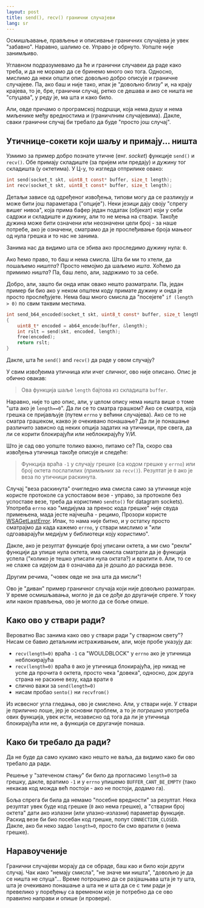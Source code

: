 ```yaml
---
layout: post
title: send(), recv() гранични случајеви
lang: sr
---
```


Осмишљавање, прављење и описивање граничних случајева је увек
"забавно". Наравно, шалимо се. Управо је обрнуто. Уопште није
занимљиво.

Углавном подразумевамо да ће и гранични случавеи да раде како треба,
и да не морамо да се бринемо много око тога. Односно, мислимо да
неки општи опис довољно добро описује и граничне случајеве. Па, ако
баш и није тако, ипак је "довољно близу" и, на крају крајева, то је,
бре, гранични случај, ретко се дешава и ако се ништа не "спуцава",
у реду је, ма шта и како било.

Али, овде причамо о програмској подршци, која нема душу и нема
миљенике међу вредностима и (граничлним случајевима). Дакле,
сваки гранични случај би требало да буде "просто још случај".

## Утичнице-сокети који шаљу и примају... ништа

Узмимо за пример добро познате утичнe (енг. _socket_) функције
`send()` и `recv()`. Обе примају складиште (за пријем или предају) и
дужину тог складишта (у октетима). У Ц-у, то изгледа отприлике
овако:

```c
int send(socket_t skt, uint8_t const* buffer, size_t length);
int recv(socket_t skt, uint8_t const* buffer, size_t length);

```

Детаљи зависе од одређеног извођења, типови могу да се разликују и
може бити још параметара ("опције"). Неки језици дају своју
"спрегу вишег нивоа", која прима бафер један податак (објекат)
који у себи садржи и складиште и дужину, али то не мења на ствари.
Такође дужина може бити означени или неозначени цели број - за 
наше потребе, ако је означени, сматрамо да је прослеђивање броја
мањеог од нула грешка и то нас не занима.

Занима нас да видимо шта се збива ако проследимо дужину нула: `0`.

Ако ћемо право, то баш и нема смисла. Шта би ми то хтели, да пошаљемо
_нишпта_?  Просто немојмо да шаљемо _ишта_. Хоћемо да примимо _ништа_?
Па, баш лепо, али, задржимо то за себе.

Добро, али, зашто би онда ипак овако нешто разматрали. Па, један
пример би био ако у неком општем коду примате дужину и онда је
просто прослеђујете. Нема баш много смисла да "посејете" `if (length > 0)`
по свим таквим местима.

```c
int send_b64_encoded(socket_t skt, uint8_t const* buffer, size_t length)
{
    uint8_t* encoded = ab64_encode(buffer, &length);
	int rslt = send(skt, encoded, length);
	free(encoded);
	return rslt;
}
```

Дакле, шта ће  `send()` and `recv()` да раде у овом случају?

У свим извођеима утичница или ичег сличног, ово није описано. Опис
је обично овакав:

> Ова функција шаље `length` бајтова из складишта `buffer`.

Наравно, није то цео опис, али, у целом опису нема ништа више о томе
"шта ако је `length==0`". Да ли се то сматра грашком? Ако се сматра,
која грешка се пријављује (путем `errno` у већини случајева). Ако
се то не сматра грашеком, какво је очекивано понашање? Да ли је
понашање различито зависно од неких опција задатих на утичници,
пре свега, да ли се корити блокирајући или неблокирајућу У/И.

Што је сад ово уопште толико важно, питамо се? Па, скоро сва
извођења утичница такође описује и следеће:

> Функција враћа `-1` у случају грешке (са кодом грешке у `errno`) или
> број октета послатилих (_примљних_ за `recv()`). Резултат
> је `0` ако је веза по утичници раскинута.

Случај "веза раскинута" очигледно има смисла само за утичнице које
користе протоколе са успоставом везе - управо, за протоколе без
успоставе везе, треба да користимо `sendto()` for datagram sockets).
Употреба `errno` као "медијума за пренос кода грешке" није свуда
примењена, мада јесте најчешћа - рецимо, Прозори користе
[WSAGetLastError](https://msdn.microsoft.com/en-us/library/windows/desktop/ms741580(v=vs.85).aspx).
Ипак, то нама није битно, и у остатку просто сматрајмо да када кажемо
`errno`, у ствари мислимо и "или одгоаварајући медијум у библиотеци
коју користимо".

Дакле, ако је резултат функције број уписани октета, а ми смо "рекли"
функцији да упише нула октета, има смисла сматрати да је функција
успела ("колико је тешко уписати нула октата?) и вратити `0`. Али,
то се не слаже са идејом да `0` означава да је дошло до раскида везе.

Другим речима, "човек овде не зна шта да мисли"!

Ово је "диван" пример граничног случаја који није довољно разматран.
У време осмишљавања, могло је да се дође до другачије спреге.
У току или након прављења, ово је могло да се боље опише.

## Како ово у ствари ради?

Вероватно Вас занима како ово у ствари ради "у стварном свету"?
Нисам се бавио детаљним истраживањем, али, моје пробе указују да:

* `recv(length=0)` враћа `-1` са "WOULDBLOCK" у `errno` ако је утичница неблокирајућа
* `recv(length=0)` враћа `0` ако је утичница блокирајућа, јер никад не успе да прочита `0` октета,
  просто чека "довека", односно, док друга страна не раскине везу, када врати `0`
* слично важи за `send(length=0)`
* нисам пробао `sento()` ни `recvfrom()`

Из исвесног угла гледања, ово је смислено. Али, у ствари није.
У ствари је прилично лоше, јер је основни проблем, а то је _погрешна_
употреба ових функција, увек исти, независно од тога да ли је утичница
блокирајућа или не, а функција се другачије понаша.

## Како би требало да ради?

Да не буде да само кукамо како нешто не ваља, да видимо како би
ово требало да ради.

Решење у "затеченом стању" би било да прогласимо `length=0` за грешку,
дакле, вратимо `-1` и у `errno` упишемо `BUFFER_CANT_BE_EMPTY` (тако
некакав код можда већ постоји - ако не постоји, додамо га).

Боља спрега би била да немамо "посебне вредности" за резултат.
Нека резултат увек буде код грешке (`0` ако нема грешке), а "стварни
број октета" дати ако излазни (или улазно-излазни) параметар функције.
Раскид везе би био посебан код грешке, попут `CONNECTION_CLOSED`. Дакле,
ако би неко задао `length=0`, просто би смо вратили `0` (нема грешке).

## Наравоученије

Гранични случајеви морају да се обраде, баш као и било који други
случај. Чак иако "немају смисла", "не значе ми ништа", "довољно
је да се ништа не спуца"... Време потрошено да се разјашњава шта
је ту шта, шта је очекивано понашање а шта не и шта да се с тим ради
је превелико у поређењу са временом које је потребно да се ово
правилно направи и опише (и провери).
